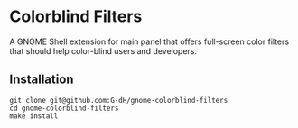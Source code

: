 # Colorblind Filters
A GNOME Shell extension for main panel that offers full-screen color filters that should help color-blind users and developers.

## Installation
    git clone git@github.com:G-dH/gnome-colorblind-filters
    cd gnome-colorblind-filters
    make install

